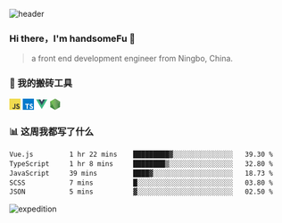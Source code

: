 ![header](https://raw.githubusercontent.com/fzq1998/fzq1998/master/header.png)

### Hi there，I'm handsomeFu 👋

> a front end development engineer from Ningbo, China.

### 🔧 我的搬砖工具
<code><img height="20" src="https://raw.githubusercontent.com/github/explore/80688e429a7d4ef2fca1e82350fe8e3517d3494d/topics/javascript/javascript.png" alt="javascript"></code>
<code><img height="20" src="https://raw.githubusercontent.com/github/explore/80688e429a7d4ef2fca1e82350fe8e3517d3494d/topics/typescript/typescript.png" alt="typescript"></code>
<code><img height="20" src="https://raw.githubusercontent.com/github/explore/80688e429a7d4ef2fca1e82350fe8e3517d3494d/topics/vue/vue.png" alt="vue"></code>
<code><img height="20" src="https://raw.githubusercontent.com/github/explore/80688e429a7d4ef2fca1e82350fe8e3517d3494d/topics/nodejs/nodejs.png" alt="nodejs"></code>



### 📊 这周我都写了什么
<!--START_SECTION:waka-->

```txt
Vue.js         1 hr 22 mins    █████████▓░░░░░░░░░░░░░░░   39.30 %
TypeScript     1 hr 8 mins     ████████▒░░░░░░░░░░░░░░░░   32.80 %
JavaScript     39 mins         ████▓░░░░░░░░░░░░░░░░░░░░   18.73 %
SCSS           7 mins          █░░░░░░░░░░░░░░░░░░░░░░░░   03.80 %
JSON           5 mins          ▓░░░░░░░░░░░░░░░░░░░░░░░░   02.50 %
```

<!--END_SECTION:waka-->


![expedition](https://raw.githubusercontent.com/fzq1998/fzq1998/master/expedition.gif)


